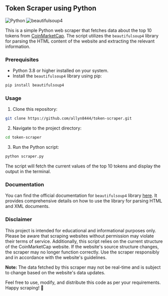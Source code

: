 ## Token Scraper using Python

![Python](https://img.shields.io/badge/python-v3.8%2B-blue)
![beautifulsoup4](https://img.shields.io/badge/beautifulsoup4-v4.9.3-brightgreen)

This is a simple Python web scraper that fetches data about the top 10 tokens from [CoinMarketCap](https://coinmarketcap.com/). The script utilizes the `beautifulsoup4` library for parsing the HTML content of the website and extracting the relevant information.

### Prerequisites

- Python 3.8 or higher installed on your system.
- Install the `beautifulsoup4` library using pip:

```bash
pip install beautifulsoup4
```

### Usage

1. Clone this repository:

```bash
git clone https://github.com/allyn8444/token-scraper.git
```

2. Navigate to the project directory:

```bash
cd token-scraper
```

3. Run the Python script:

```bash
python scraper.py
```

The script will fetch the current values of the top 10 tokens and display the output in the terminal.

### Documentation

You can find the official documentation for `beautifulsoup4` library [here](https://www.crummy.com/software/BeautifulSoup/bs4/doc/). It provides comprehensive details on how to use the library for parsing HTML and XML documents.

### Disclaimer

This project is intended for educational and informational purposes only. Please be aware that scraping websites without permission may violate their terms of service. Additionally, this script relies on the current structure of the CoinMarketCap website. If the website's source structure changes, the scraper may no longer function correctly. Use the scraper responsibly and in accordance with the website's guidelines.

**Note:** The data fetched by this scraper may not be real-time and is subject to change based on the website's data updates.

Feel free to use, modify, and distribute this code as per your requirements. Happy scraping! 🚀
